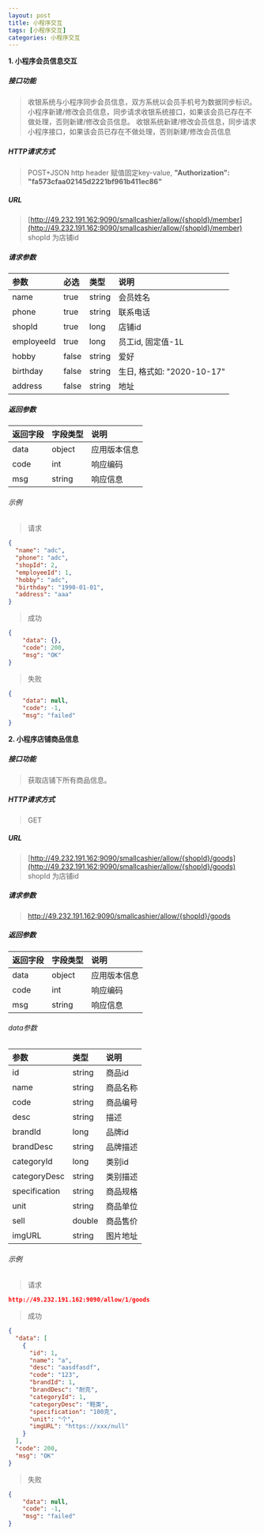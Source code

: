 ```yaml
---
layout: post
title: 小程序交互
tags: [小程序交互]
categories: 小程序交互
---
```

**1\. 小程序会员信息交互**
##### 接口功能
> 收银系统与小程序同步会员信息，双方系统以会员手机号为数据同步标识。
> 小程序新建/修改会员信息，同步请求收银系统接口，如果该会员已存在不做处理，否则新建/修改会员信息。
> 收银系统新建/修改会员信息，同步请求小程序接口，如果该会员已存在不做处理，否则新建/修改会员信息

##### HTTP请求方式
> POST+JSON 
> http header 赋值固定key-value, **"Authorization": "fa573cfaa02145d2221bf961b411ec86"**

##### URL
> [http://49.232.191.162:9090/smallcashier/allow/{shopId}/member](http://49.232.191.162:9090/smallcashier/allow/{shopId}/member)
> shopId 为店铺id

##### 请求参数

|参数|必选|类型|说明|
|:---|:---|:---|:---|
|name|true|string|会员姓名|
|phone|true|string|联系电话|
|shopId|true|long|店铺id|
|employeeId|true|long|员工id, 固定值-1L|
|hobby|false|string|爱好|
|birthday|false|string|生日, 格式如: "2020-10-17"|
|address|false|string|地址|

##### 返回参数

|返回字段|字段类型|说明|
|:---|:---|:---|
|data|object|应用版本信息|
|code|int|响应编码|
|msg|string|响应信息|

###### 示例
> 请求
``` json
{
  "name": "adc",
  "phone": "adc",
  "shopId": 2,
  "employeeId": 1,
  "hobby": "adc",
  "birthday": "1990-01-01",
  "address": "aaa"
}
```
> 成功
``` json
{
    "data": {},
    "code": 200,
    "msg": "OK"
}
```
> 失败
``` json
{
    "data": null,
    "code": -1,
    "msg": "failed"
}
```

**2\. 小程序店铺商品信息**
##### 接口功能
> 获取店铺下所有商品信息。

##### HTTP请求方式
> GET

##### URL
> [http://49.232.191.162:9090/smallcashier/allow/{shopId}/goods](http://49.232.191.162:9090/smallcashier/allow/{shopId}/goods)
> shopId 为店铺id

##### 请求参数
> http://49.232.191.162:9090/smallcashier/allow/{shopId}/goods

##### 返回参数

|返回字段|字段类型|说明|
|:---|:---|:---|
|data|object|应用版本信息|
|code|int|响应编码|
|msg|string|响应信息|

###### data参数

|参数|类型|说明|
|:---|:---|:---|
|id|string|商品id|
|name|string|商品名称|
|code|string|商品编号|
|desc|string|描述|
|brandId|long|品牌id|
|brandDesc|string|品牌描述|
|categoryId|long|类别id|
|categoryDesc|string|类别描述|
|specification|string|商品规格|
|unit|string|商品单位|
|sell|double|商品售价|
|imgURL|string|图片地址|

###### 示例
> 请求
``` json
http://49.232.191.162:9090/allow/1/goods
```
> 成功
``` json
{
  "data": [
    {
      "id": 1,
      "name": "a",
      "desc": "aasdfasdf",
      "code": "123",
      "brandId": 1,
      "brandDesc": "耐克",
      "categoryId": 1,
      "categoryDesc": "鞋类",
      "specification": "100克",
      "unit": "个",
      "imgURL": "https://xxx/null"
    }
  ],
  "code": 200,
  "msg": "OK"
}
```
> 失败
``` json
{
    "data": null,
    "code": -1,
    "msg": "failed"
}
```

